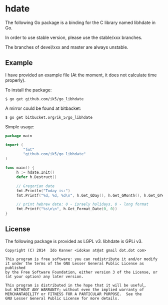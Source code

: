 hdate
=====
The following Go package is a binding for the C library named libhdate in Go.

In order to use stable version, please use the stable/xxx branches.

The branches of devel/xxx and master are always unstable.

Example
-------
I have provided an example file (At the moment, it does not calculate time
properly).

To install the package:

    $ go get github.com/ik5/go_libhdate

A mirror could be found at bitbacket:

    $ go get bitbucket.org/ik_5/go_libhdate


Simple usage:

```go
package main

import (
        "fmt"
        "github.com/ik5/go_libhdate"
)

func main() {
     h := hdate.Init()
     defer h.Destruct()

     // Gregorian date
     fmt.Println("Today is:")
     fmt.Printf("%d, %d, %d\n", h.Get_GDay(), h.Get_GMonth(), h.Get_GYear())

     // print hebrew date: 0 - israely holidays, 0 - long format
     fmt.Printf("%s\n\n", h.Get_Format_Date(0, 0))
}
```


License
-------
The following package is provided as LGPL v3. libhdate is GPLi v3.

    Copyright (C) 2014  Ido Kanner <idokan at@at gmail dot.dot com>

    This program is free software: you can redistribute it and/or modify
    it under the terms of the GNU Lesser General Public License as published
    by the Free Software Foundation, either version 3 of the License, or
    (at your option) any later version.

    This program is distributed in the hope that it will be useful,
    but WITHOUT ANY WARRANTY; without even the implied warranty of
    MERCHANTABILITY or FITNESS FOR A PARTICULAR PURPOSE.  See the
    GNU Lesser General Public License for more details.


